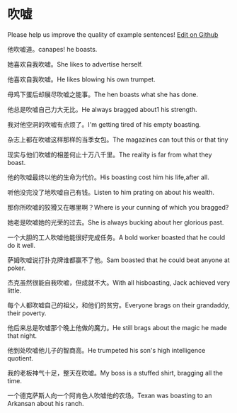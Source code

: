 # 吹嘘

Please help us improve the quality of example sentences! [Edit on Github](https://github.com/jiyushe/jiyu-example-sentence-source/blob/main/chinese/chuixu.md)

<p><span class="chinese">他吹嘘道。</span><span class="english">canapes! he boasts.</span></p>

<p><span class="chinese">她喜欢自我吹嘘。</span><span class="english">She likes to advertise herself.</span></p>

<p><span class="chinese">他喜欢自我吹嘘。</span><span class="english">He likes blowing his own trumpet.</span></p>

<p><span class="chinese">母鸡下蛋后却展尽吹嘘之能事。</span><span class="english">The hen boasts what she has done.</span></p>

<p><span class="chinese">他总是吹嘘自己力大无比。</span><span class="english">He always bragged about1 his strength.</span></p>

<p><span class="chinese">我对他空洞的吹嘘有点烦了。</span><span class="english">I'm getting tired of his empty boasting.</span></p>

<p><span class="chinese">杂志上都在吹嘘这样那样的当季女包。</span><span class="english">The magazines can tout this or that tiny</span></p>

<p><span class="chinese">现实与他们吹嘘的相差何止十万八千里。</span><span class="english">The reality is far from what they boast.</span></p>

<p><span class="chinese">他的吹嘘最终以他的生命为代价。</span><span class="english">His boasting cost him his life,after all.</span></p>

<p><span class="chinese">听他没完没了地吹嘘自己有钱。</span><span class="english">Listen to him prating on about his wealth.</span></p>

<p><span class="chinese">那你所吹嘘的狡猾又在哪里啊？</span><span class="english">Where is your cunning of which you bragged?</span></p>

<p><span class="chinese">她老是吹嘘她的光荣的过去。</span><span class="english">She is always bucking about her glorious past.</span></p>

<p><span class="chinese">一个大胆的工人吹嘘他能很好完成任务。</span><span class="english">A bold worker boasted that he could do it well.</span></p>

<p><span class="chinese">萨姆吹嘘说打扑克牌谁都赢不了他。</span><span class="english">Sam boasted that he could beat anyone at poker.</span></p>

<p><span class="chinese">杰克虽然很能自我吹嘘，但成就不大。</span><span class="english">With all hisboasting, Jack achieved very little.</span></p>

<p><span class="chinese">每个人都吹嘘自己的祖父，和他们的贫穷。</span><span class="english">Everyone brags on their grandaddy, their poverty.</span></p>

<p><span class="chinese">他后来总是吹嘘那个晚上他做的魔力。</span><span class="english">He still brags about the magic he made that night.</span></p>

<p><span class="chinese">他到处吹嘘他儿子的智商高。</span><span class="english">He trumpeted his son's high intelligence quotient.</span></p>

<p><span class="chinese">我的老板神气十足，整天在吹嘘。</span><span class="english">My boss is a stuffed shirt, bragging all the time.</span></p>

<p><span class="chinese">一个德克萨斯人向一个阿肯色人吹嘘他的农场。</span><span class="english">Texan was boasting to an Arkansan about his ranch.</span></p>

